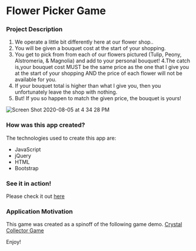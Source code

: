 # Flower Picker Game


### Project Description
1. We operate a little bit differently here at our flower shop..
2. You will be given a bouquet cost at the start of your shopping.
3. You get to pick from from each of our flowers pictured (Tulip, Peony, Alstromeria, & Magnolia) and add to your personal bouquet!
4.The catch is,your bouquet cost MUST be the same price as the one that I give you at the start of your shopping AND the price of each flower will not be available for you.
5. If your bouquet total is higher than what I give you, then you unfortunately leave the shop with nothing.
6. But! If you so happen to match the given price, the bouquet is yours!

![Screen Shot 2020-08-05 at 4 34 28 PM](https://user-images.githubusercontent.com/61812035/89474166-a9cb4480-d739-11ea-8a46-17937188c200.png)

### How was this app created?
The technologies used to create this app are:
- JavaScript
- jQuery
- HTML
- Bootstrap

### See it in action!
Please check it out [here](https://ypangilinan.github.io/unit-4-game/)

### Application Motivation
This game was created as a spinoff of the following game demo. [Crystal Collector Game](https://www.youtube.com/watch?v=yNI0l2FMeCk&feature=youtu.be)

Enjoy!
